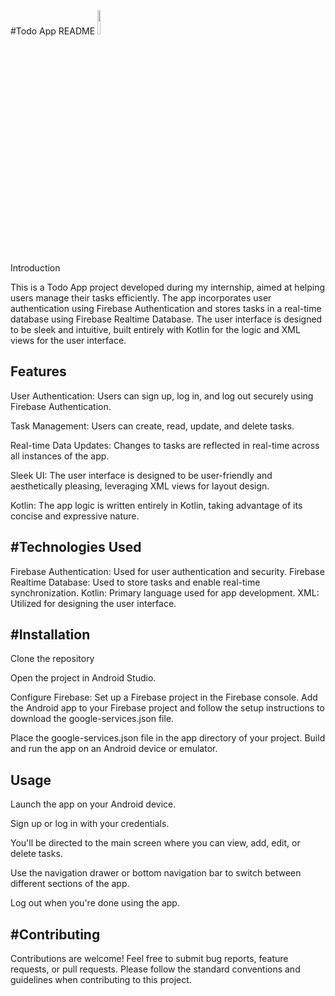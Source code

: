 #Todo App README
<img src="-![WhatsApp Image 2024-03-07 at 1 03 02 PM](https://github.com/harshivam/Todo-app/assets/113045030/d853a724-9d96-48ec-a331-995ae1943b3b)" width=10% height=10%>



Introduction

This is a Todo App project developed during my internship, aimed at helping users manage their tasks efficiently. The app incorporates user authentication using Firebase Authentication and stores tasks in a real-time database using Firebase Realtime Database. The user interface is designed to be sleek and intuitive, built entirely with Kotlin for the logic and XML views for the user interface.

Features
-

User Authentication: Users can sign up, log in, and log out securely using Firebase Authentication.

Task Management: Users can create, read, update, and delete tasks.

Real-time Data Updates: Changes to tasks are reflected in real-time across all instances of the app.

Sleek UI: The user interface is designed to be user-friendly and aesthetically pleasing, leveraging XML views for layout design.

Kotlin: The app logic is written entirely in Kotlin, taking advantage of its concise and expressive nature.

#Technologies Used
-

Firebase Authentication: Used for user authentication and security.
Firebase Realtime Database: Used to store tasks and enable real-time synchronization.
Kotlin: Primary language used for app development.
XML: Utilized for designing the user interface.

#Installation
-

Clone the repository

Open the project in Android Studio.

Configure Firebase:
Set up a Firebase project in the Firebase console.
Add the Android app to your Firebase project and follow the setup instructions to download the google-services.json file.

Place the google-services.json file in the app directory of your project.
Build and run the app on an Android device or emulator.

Usage
-
Launch the app on your Android device.

Sign up or log in with your credentials.

You'll be directed to the main screen where you can view, add, edit, or delete tasks.

Use the navigation drawer or bottom navigation bar to switch between different sections of the app.

Log out when you're done using the app.

#Contributing
-
Contributions are welcome! Feel free to submit bug reports, feature requests, or pull requests. Please follow the standard conventions and guidelines when contributing to this project.
